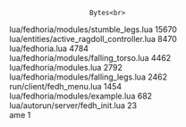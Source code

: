 						Bytes<br> 
lua/fedhoria/modules/stumble_legs.lua		15670<br> 
lua/entities/active_ragdoll_controller.lua	8470<br> 
lua/fedhoria.lua				4784<br> 
lua/fedhoria/modules/falling_torso.lua		4462<br> 
lua/fedhoria/modules.lua			2792<br> 
lua/fedhoria/modules/falling_legs.lua		2462<br> 
run/client/fedh_menu.lua			1454<br> 
lua/fedhoria/modules/example.lua		682<br> 
lua/autorun/server/fedh_init.lua		23<br> 
ame						1
